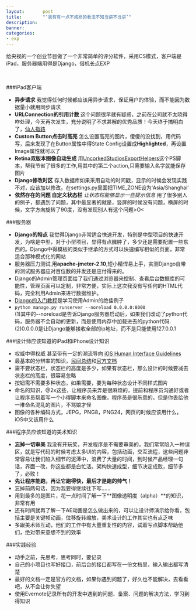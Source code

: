 ```yaml
---
layout:       post
title:        "‘我有有一点不成熟的看法不知当讲不当讲’"
description: 
banner: 
categories: 
- exp
---
```



给央视的一个创业节目做了一个非常简单的评分软件，采用CS模式，客户端是iPad，服务器端用得是Django，借机长点EXP  

<br />

###iPad客户端  

- **异步请求** 我觉得任何时候都应该用异步请求，保证用户的体验，而不能因为数据量小就用同步请求
- **URLConnection的引用计数** 这个问题很早就有疑惑，之前在公司就不太晓得咋处理，今天再次发生，充分说明了不求甚解的优秀品质！今天终于搞明白了，[仙人指路](http://stackoverflow.com/questions/1632168/when-to-call-release-on-nsurlconnection-delegate)
- **Custom Button点击时高亮** 怎么设置高亮的图片，傻傻的没找到，用代码写，后来发现了在Button属性中得State Config设置成**Highlighted**，再设置Image属性就可以了
- **Retina双版本图像自动生成** 用[UncorkedStudiosExportHelpers](http://uncorkedstudios.com/blog/best-photoshop-export-action-ever)这个PS脚本，帮我节省了很多的工作,用其中的第二个action,只需要输入名字就能保存图片
- **Django修改时区** 存入数据库如果采用自动的时间戳，显示的时候会发现实践不对，应该加以修改。在settings.py里面把TIME_ZONE设为‘Asia/Shanghai’
- **依然存在的问题 自定义状态栏** *让状态栏能够显示一些提示信息* 用了很多别人的例子，都遇到了问题，其中最显著的就是，竖屏的时候没有问题，横屏的时候，文字方向旋转了90度，没有发现别人有这个问题>O<


###服务器  
- **Django的特点** 我觉得Django非常适合快速开发，特别是中型项目的快速开发，为啥是中型，对于小型项目，显得有点臃肿了，多少还是需要配置一些东西的。Django中得模板的类似于继承的方式可以快速编写相似的页面，非常适合那种模式化的网站
- 服务器压力测试,用**apache-jmeter-2.10**,短小精悍易上手，实测Django自带的测试服务器应对百位数的并发还是应付得来的。
- Django的Admin管理页面给了我们通过浏览器来控制、查看后台数据库的可能性，管理页面可以定制，非常方便，实际上这次我没有写任何的HTML代码，完全利用Admin来进行数据维护。
- [Django的入门教程](https://docs.djangoproject.com/en/1.6/intro/tutorial02/)是学习使用Admin的绝佳例子
- `python manage.py runserver --noreload 0.0.0.0:8000`  
(1)其中的--noreload是告诉Django服务器启动后，如果我们改动了python代码，服务器不会自动的更新，而是使用内存中加载进去的python代码.
(2)0.0.0.0是让Django能够接收全部的ip地址，而不是只能使用127.0.0.1

###设计师应该知道的iPad和iPhone设计知识  
- 权威中得权威 甚至带有一定的潮流导向 [iOS Human Interface Guidelines](https://developer.apple.com/library/ios/documentation/UserExperience/Conceptual/MobileHIG/index.html#//apple_ref/doc/uid/TP40006556)
- 最基本的分辨率的知识，[民间总结](http://www.iosres.com/)和[官方文档](https://developer.apple.com/library/ios/documentation/userexperience/conceptual/mobilehig/IconMatrix.html)
- 需不要状态栏，状态栏的高度是多少，如果有状态栏，那么设计的时候要减去状态栏的高度，很容易忽略
- 按钮需不需要多种状态，如果需要，要为每种状态设计不同样式图片
- 命名的知识，@2x这些，让程序员来弄是很麻烦的，提前和程序员沟通好或者让程序员帮着写一个小得脚本来命名图像，程序员是很乐意的，但是你丢给他一堆命名混乱的图片，不骂娘才怪
- 图像的各种编码方式，JEPG，PNG8，PNG24，网页的时候应该用什么，iOS中又该用什么

###程序员应该知道的美术知识  
- **忘掉一切审美** 我没有开玩笑，开发程序是不需要审美的，我们常常陷入一种误区，就是写代码的时候考虑太多UI的内容，包括动画，交互流程，这些问题非常容易让我们陷入细节的泥潭中，浪费了大量的时间，到时候产品经理一句话，界面一改，你这些都是白忙活。架构快速成型，细节决定成败，细节多了，必败！
- **先让程序能跑，再让它跑得快，最后才是跑的帅气！**
- 忘掉前两句话，因为我要得继续往下写……
- 用到最多的是图片，花一点时间了解一下**图像透明度（alpha）**的知识，非常有用
- 还有时间就再了解一下AE动画是怎么做出来的，可以让设计师演示给你看，包括主要是关键帧动画，位移旋转缩放，美术设计的工作其实也有点乏味
- 多跟美术师互动，他们的工作中有大量重复性的内容，试着写点脚本帮助他们，绝对带来意想不到的效率


###实践经验  
- 动手之前，先思考，思考同时，要记录
- 自己的小项目也写好接口，前后台的接口都写在一份文档里，输入输出都写清楚
- 最好的文档一定是官方的文档，如果你遇到问题了，好久也不能解决，去看看吧，从不会让你失望
- 使用Evernote记录所有的开发中遇到的问题、备案、问题的解决方法，学习到得知识

